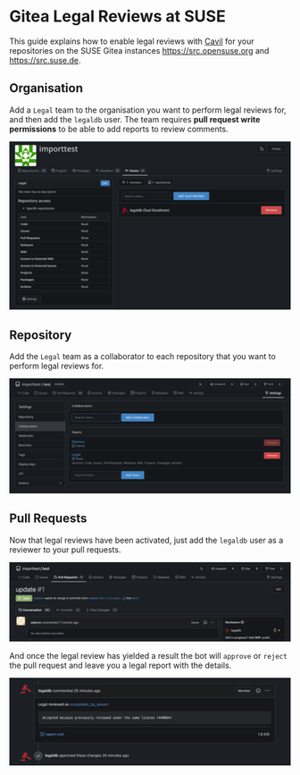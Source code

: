 # Gitea Legal Reviews at SUSE

This guide explains how to enable legal reviews with [Cavil](https://github.com/openSUSE/cavil) for your
repositories on the SUSE Gitea instances https://src.opensuse.org and https://src.suse.de.

## Organisation

Add a `Legal` team to the organisation you want to perform legal reviews for, and then add the `legaldb` user. The team
requires **pull request write permissions** to be able to add reports to review comments.

![Org](images/suse-1-org.png)

## Repository

Add the `Legal` team as a collaborator to each repository that you want to perform legal reviews for.

![Repo](images/suse-2-repo.png)

## Pull Requests

Now that legal reviews have been activated, just add the `legaldb` user as a reviewer to your pull requests.

![PR](images/suse-3-pr.png)

And once the legal review has yielded a result the bot will `approve` or `reject` the pull request and leave you a
legal report with the details.

![Review](images/suse-4-review.png)
